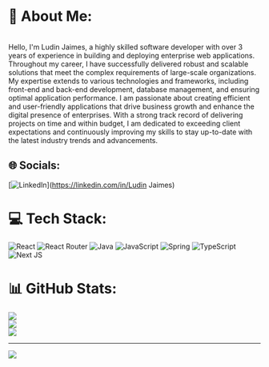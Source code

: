 # 💫 About Me:
<br>Hello, I'm Ludin Jaimes, a highly skilled software developer with over 3 years of experience in building and deploying enterprise web applications. Throughout my career, I have successfully delivered robust and scalable solutions that meet the complex requirements of large-scale organizations. My expertise extends to various technologies and frameworks, including front-end and back-end development, database management, and ensuring optimal application performance. I am passionate about creating efficient and user-friendly applications that drive business growth and enhance the digital presence of enterprises. With a strong track record of delivering projects on time and within budget, I am dedicated to exceeding client expectations and continuously improving my skills to stay up-to-date with the latest industry trends and advancements.


## 🌐 Socials:
[![LinkedIn](https://img.shields.io/badge/LinkedIn-%230077B5.svg?logo=linkedin&logoColor=white)](https://linkedin.com/in/Ludin Jaimes) 

# 💻 Tech Stack:
![React](https://img.shields.io/badge/react-%2320232a.svg?style=for-the-badge&logo=react&logoColor=%2361DAFB) ![React Router](https://img.shields.io/badge/React_Router-CA4245?style=for-the-badge&logo=react-router&logoColor=white) ![Java](https://img.shields.io/badge/java-%23ED8B00.svg?style=for-the-badge&logo=java&logoColor=white) ![JavaScript](https://img.shields.io/badge/javascript-%23323330.svg?style=for-the-badge&logo=javascript&logoColor=%23F7DF1E) ![Spring](https://img.shields.io/badge/spring-%236DB33F.svg?style=for-the-badge&logo=spring&logoColor=white) ![TypeScript](https://img.shields.io/badge/typescript-%23007ACC.svg?style=for-the-badge&logo=typescript&logoColor=white) ![Next JS](https://img.shields.io/badge/Next-black?style=for-the-badge&logo=next.js&logoColor=white)
# 📊 GitHub Stats:
![](https://github-readme-stats.vercel.app/api?username=ludinj&theme=default&hide_border=false&include_all_commits=false&count_private=false)<br/>
![](https://github-readme-streak-stats.herokuapp.com/?user=ludinj&theme=default&hide_border=false)<br/>
![](https://github-readme-stats.vercel.app/api/top-langs/?username=ludinj&theme=default&hide_border=false&include_all_commits=false&count_private=false&layout=compact)

---
[![](https://visitcount.itsvg.in/api?id=ludinj&icon=0&color=0)](https://visitcount.itsvg.in)

<!-- Proudly created with GPRM ( https://gprm.itsvg.in ) -->
